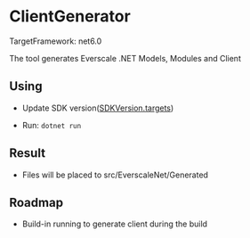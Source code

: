 ﻿# ClientGenerator

TargetFramework: net6.0

The tool generates Everscale .NET Models, Modules and Client

## Using

- Update SDK
  version([SDKVersion.targets](https://github.com/everscale-actions/everscale-dotnet/blob/master/SDKVersion.targets))

- Run: `dotnet run`

## Result

- Files will be placed to src/EverscaleNet/Generated

## Roadmap

- Build-in running to generate client during the build
